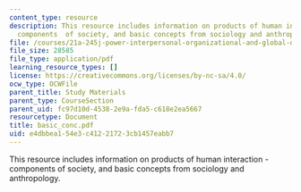```yaml
---
content_type: resource
description: This resource includes information on products of human interaction -
  components  of society, and basic concepts from sociology and anthropology.
file: /courses/21a-245j-power-interpersonal-organizational-and-global-dimensions-fall-2005/e4dbbea154e3c41221723cb1457eabb7_basic_conc.pdf
file_size: 28585
file_type: application/pdf
learning_resource_types: []
license: https://creativecommons.org/licenses/by-nc-sa/4.0/
ocw_type: OCWFile
parent_title: Study Materials
parent_type: CourseSection
parent_uid: fc97d10d-4538-2e9a-fda5-c618e2ea5667
resourcetype: Document
title: basic_conc.pdf
uid: e4dbbea1-54e3-c412-2172-3cb1457eabb7
---
```

This resource includes information on products of human interaction - components  of society, and basic concepts from sociology and anthropology.